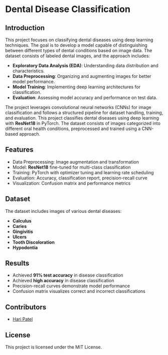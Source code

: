 # Dental Disease Classification

## Introduction
This project focuses on classifying dental diseases using deep learning techniques. The goal is to develop a model capable of distinguishing between different types of dental conditions based on image data. The dataset consists of labeled dental images, and the approach includes:
- **Exploratory Data Analysis (EDA)**: Understanding data distribution and characteristics.
- **Data Preprocessing**: Organizing and augmenting images for better model performance.
- **Model Training**: Implementing deep learning architectures for classification.
- **Evaluation**: Assessing model accuracy and performance on test data.

The project leverages convolutional neural networks (CNNs) for image classification and follows a structured pipeline for dataset handling, training, and evaluation.
This project classifies dental diseases using deep learning with **ResNet18** in PyTorch. The dataset consists of images categorized into different oral health conditions, preprocessed and trained using a CNN-based approach.

## Features
- Data Preprocessing: Image augmentation and transformation
- Model: **ResNet18** fine-tuned for multi-class classification
- Training: PyTorch with optimizer tuning and learning rate scheduling
- Evaluation: Accuracy, classification report, precision-recall curve
- Visualization: Confusion matrix and performance metrics

## Dataset
The dataset includes images of various dental diseases:
- **Calculus**
- **Caries**
- **Gingivitis**
- **Ulcers**
- **Tooth Discoloration**
- **Hypodontia**

## Results
- Achieved **91% test accuracy** in disease classification
- Achieved **high accuracy** in disease classification
- Precision-recall curves demonstrate model performance
- Confusion matrix visualizes correct and incorrect classifications

## Contributors
- [Hari Patel](https://github.com/haripatel07)

## License
This project is licensed under the MIT License.

